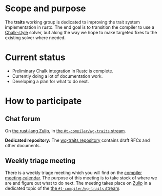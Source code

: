 # Scope and purpose

The **traits** working group is dedicated to improving the trait
system implementation in rustc. The end goal is to transition the
compiler to use a [Chalk-style] solver, but along the way we hope to
make targeted fixes to the existing solver where needed.

[Chalk-style]: https://github.com/rust-lang-nursery/chalk

# Current status

- Preliminary Chalk integration in Rustc is complete.
- Currently doing a lot of documentation work.
- Developing a plan for what to do next. 

# How to participate

## Chat forum

On [the rust-lang Zulip][z], in [the `#t-compiler/wg-traits` stream][s].

[z]: https://rust-lang.zulipchat.com/
[s]: https://rust-lang.zulipchat.com/#narrow/stream/144729-t-compiler.2Fwg-traits

**Dedicated repository:** The [wg-traits
repository](https://github.com/rust-lang/wg-traits) contains draft
RFCs and other documents.

## Weekly triage meeting

There is a weekly triage meeting which you will find on the [compiler
meeting calendar][c]. The purpose of this meeting is to take stock of
where we are and figure out what to do next. The meeting takes place
on [Zulip][z] in a dedicated topic of the [the `#t-compiler/wg-traits`
stream][s].

[c]: https://github.com/rust-lang/compiler-team#meeting-calendar
